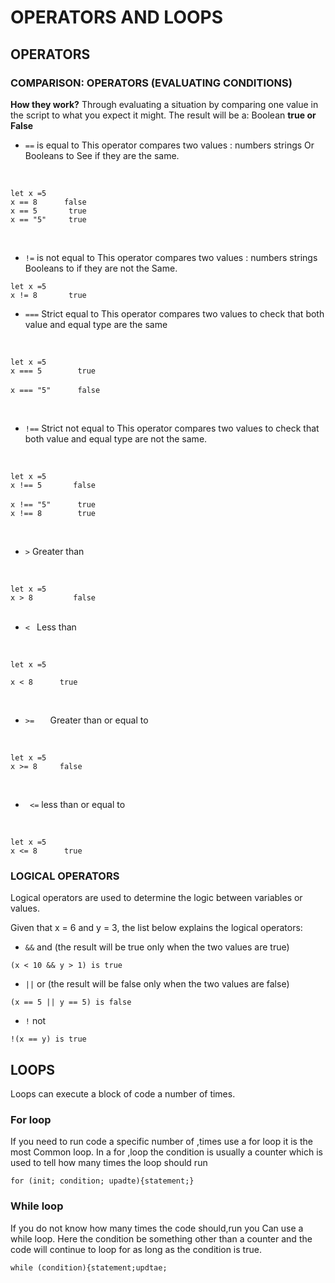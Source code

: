 # OPERATORS AND LOOPS

## OPERATORS

### COMPARISON: OPERATORS (EVALUATING CONDITIONS)

**How they work?** Through evaluating a situation by comparing one value in the script to what you expect it might. The result will be a: Boolean **true or False**

* `==` is equal to
This operator compares two values : numbers strings Or Booleans to See if they are the same.
<br>

`let x =5`<br>
`x == 8	     false` <br>
`x == 5	      true`<br>
`x == "5"	  true`<br>



<br>

* `!=` is not equal to
 This operator compares two values : numbers strings Booleans to if they are not the Same.

`let x =5`<br>
 `x != 8	   true`<br>


 * `===` Strict  equal to
 This operator compares two  values to check that both value and equal type are the same
 
<br>

`let x =5`<br>
`x === 5	    true`<br>	
`x === "5"  	false` <br>

<br>

* `!==` Strict not equal to
This operator compares two  values to check that both value and equal type are not the same.

<br>

`let x =5`<br>
`x !== 5	   false`<br>	
`x !== "5"   	true`	<br>
`x !== 8	    true`<br>

<br>

* `>` Greater than

<br>

`let x =5` <br>
`x > 8	       false` <br>
<br>

* `< ` Less than
<br>

`let x =5`<br>

`x < 8   	true`<br>

 <br>

* `>=	` Greater than or equal to
<br>

`let x =5`<br>
`x >= 8	    false`<br>

<br>

* ` <=`	 less than or equal to
<br>

`let x =5`<br>
`x <= 8	     true` <br>


### LOGICAL OPERATORS
Logical operators are used to determine the logic between variables or values.

Given that x = 6 and y = 3, the list below explains the logical operators:

* `&&`	and	(the result will be true only when the two values are true)

`(x < 10 && y > 1) is true`

* `||`	or (the result will be false only when the two values are false)

`(x == 5 || y == 5) is false`

* `!`	not 

`!(x == y) is true`

## LOOPS

Loops can execute a block of code a number of times.

### For loop
If you need to run code a specific number of ,times use a for loop  it is the most Common loop. 
In a for ,loop the condition is  usually a counter which is used  to tell how many times the loop should run


`for (init; condition; upadte){statement;}`


### While loop

If you do not know how many times the code should,run you Can use a while loop. Here the condition be something other than a counter and the code will continue to loop for as long as the condition is true. 

`while (condition){statement;updtae;`

